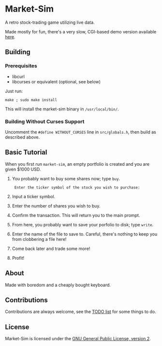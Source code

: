 Market-Sim
==========

A retro stock-trading game utilizing live data.

Made mostly for fun, there's a very slow, CGI-based demo version available [here](http://fwei.ml/market-sim.html).

## Building

### Prerequisites

 - libcurl
 - libcurses or equivalent (optional, see below)

Just run:

    make ; sudo make install

This will install the market-sim binary in `/usr/local/bin/`.

### Building Without Curses Support

Uncomment the `#define WITHOUT_CURSES` line in `src/globals.h`, then build as described above.

## Basic Tutorial

When you first run `market-sim`, an empty portfolio is created and you are given $1000 USD.

1. You probably want to buy some shares now; type `buy`.

        Enter the ticker symbol of the stock you wish to purchase:

2. Input a ticker symbol.
3. Enter the number of shares you wish to buy.
4. Confirm the transaction. This will return you to the main prompt.
5. From here, you probably want to save your porfolio to disk; type `write`.
6. Enter the name of the file to save to. Careful, there's nothing to keep you from clobbering a file here!
7. Come back later and trade some more!
8. Profit!

## About

Made with boredom and a cheaply bought keyboard.

## Contributions

Contributions are always welcome, see the [TODO list](https://github.com/theunamedguy/market-sim/blob/master/docs/TODO-LIST.md) for some things to do.

## License

Market-Sim is licensed under the [GNU General Public License, version 2](http://www.gnu.org/licenses/gpl-2.0.html).
